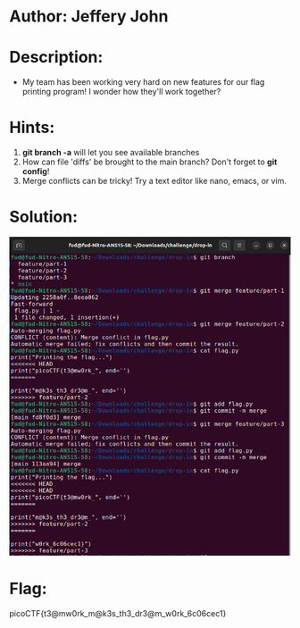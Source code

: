 # Author: Jeffery John

# Description:
- My team has been working very hard on new features for our flag printing program! I wonder how they'll work together?

# Hints:
1. **git branch -a** will let you see available branches
2. How can file 'diffs' be brought to the main branch? Don't forget to **git config**!
3. Merge conflicts can be tricky! Try a text editor like nano, emacs, or vim.

# Solution:
![img](Images/image-8.png)

# Flag:
picoCTF{t3@mw0rk_m@k3s_th3_dr3@m_w0rk_6c06cec1}